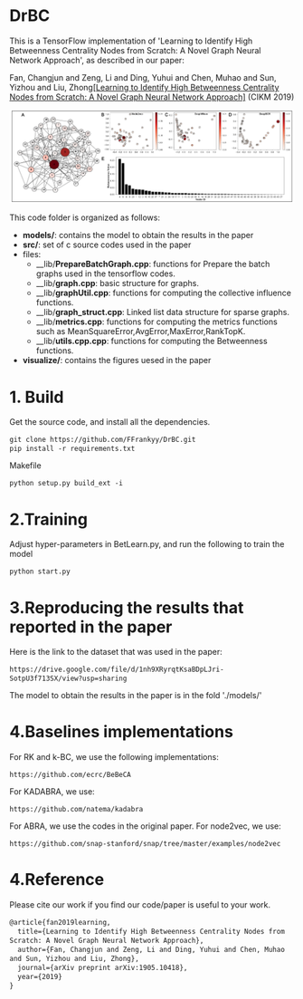 # DrBC
This is a TensorFlow implementation of 'Learning to Identify High Betweenness Centrality Nodes from Scratch: A Novel Graph Neural Network Approach', as described in our paper:

Fan, Changjun and Zeng, Li and Ding, Yuhui and Chen, Muhao and Sun, Yizhou and Liu, Zhong[[Learning to Identify High Betweenness Centrality Nodes from Scratch: A Novel Graph Neural Network Approach]](http://arxiv.org/abs/1905.10418) (CIKM 2019)

![](./visualize/Figure_demo.jpg "Demo")

This code folder is organized as follows:

+ __models/__: contains the model to obtain the results in the paper
+ __src/__: set of c source codes used in the paper
+ files:
    + __lib/__PrepareBatchGraph.cpp__: functions for Prepare the batch graphs used in the tensorflow codes.
    + __lib/__graph.cpp__: basic structure for graphs.
    + __lib/__graphUtil.cpp__: functions for computing the collective influence functions.
    + __lib/__graph_struct.cpp__: Linked list data structure for sparse graphs.
    + __lib/__metrics.cpp__: functions for computing the metrics functions such as MeanSquareError,AvgError,MaxError,RankTopK. 
    + __lib/__utils.cpp.cpp__: functions for computing the Betweenness functions.
+ __visualize/__: contains the figures uesed in the paper


# 1. Build
Get the source code, and install all the dependencies.
```
git clone https://github.com/FFrankyy/DrBC.git
pip install -r requirements.txt
```

Makefile
```
python setup.py build_ext -i
```

# 2.Training
Adjust hyper-parameters in BetLearn.py, and run the following to train the model
```
python start.py
```


# 3.Reproducing the results that reported in the paper
Here is the link to the dataset that was used in the paper:
```
https://drive.google.com/file/d/1nh9XRyrqtKsaBDpLJri-SotpU3f713SX/view?usp=sharing
```
The model to obtain the results in the paper is in the fold './models/'

# 4.Baselines implementations
For RK and k-BC, we use the following implementations:
```
https://github.com/ecrc/BeBeCA
```
For KADABRA, we use:
```
https://github.com/natema/kadabra
```
For ABRA, we use the codes in the original paper.
For node2vec, we use:
```
https://github.com/snap-stanford/snap/tree/master/examples/node2vec
```

# 4.Reference
Please cite our work if you find our code/paper is useful to your work.

```
@article{fan2019learning,
  title={Learning to Identify High Betweenness Centrality Nodes from Scratch: A Novel Graph Neural Network Approach},
  author={Fan, Changjun and Zeng, Li and Ding, Yuhui and Chen, Muhao and Sun, Yizhou and Liu, Zhong},
  journal={arXiv preprint arXiv:1905.10418},
  year={2019}
}
```
